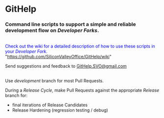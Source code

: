 # GitHelp

### Command line scripts to support a simple and reliable development flow on *Developer Forks*.

<br><font color=blue>Check out the wiki for a detailed description of how to use these scripts in your *Developer Fork*.</font>
<br>"https://github.com/SiliconValleyOffice/GitHelp/wiki"

Send suggestions and feedback to GitHelp.SVO@gmail.com
<br><br>


Use *development* branch for most Pull Requests.

During a _Release Cycle_, make Pull Requests against the appropriate *Release* branch for:
- final iterations of Release Candidates
- Release Hardening (regression testing / debug)
